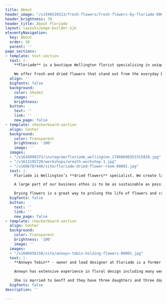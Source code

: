 ```yaml
---
title: About
header_image: "/v1596539313/fresh-flowers/fresh-flowers-by-floriade-00037.jpg"
header_brightness: 70
header_title: About Floriade
layout: layouts/page-builder.njk
eleventyNavigation:
  key: About
  order: 30
  parent: ''
page_sections:
- template: text-section
  text: |-
    **Floriade** is a boutique Wellington florist specialising in unique fresh and dried floral arrangements. We believe that flowers delight the senses and bring an emotional response through colour, fragrance, texture and composition.

    We offer fresh and dried flowers that stand out from the everyday because we like to use unusual flowers and foliage as well as traditional favourites in our designs. Every floral arrangement we create is bespoke and individual.
  align: ''
  bigfonts: false
  background:
    color: Shade1
    image: ''
    brightness: 
  button:
    text: ''
    link: ''
    new_page: false
- template: checkerboard-section
  align: Center
  background:
    color: Transparent
    brightness: '100'
    image: ''
  images:
  - "/v1616098373/instagram/floriade_wellington_17868690353315828.jpg"
  - "/v1613195720/workshops/wreath-workshop-1.jpg"
  - "/v1606787440/site/floriade-dried-flower-room-00001.jpg"
  text: |-
    Floriade is Wellington’s **dried flowers** specialist. We create large dried floral sculptures for corporate events, weddings and commercial installations.

    A large part of our business ethos is to be as sustainable as possible by preventing wastage. We intentionally source our flowers with the intention of drying whatever we can.

    Drying flowers is a great way to prolong the life of flowers and create something sculptural, textural and beautiful. We have a custom-built flower drying machine that allows us to provide the highest quality dried flowers.
  bigfonts: false
  button:
    text: ''
    link: ''
    new_page: false
- template: checkerboard-section
  align: Center
  background:
    color: Transparent
    brightness: '100'
    image: ''
  images:
  - "/v1606858158/site/annwyn-tobin-holding-flowers-00001.jpg"
  text: |-
    **Annwyn Tobin** - owner and lead designer at Floriade is a former landscape architect and photographer. Her passion for designing with flowers and foliage was the inspiration to open Floriade, Wellington’s very own local boutique floral design store.

    Annwyn has extensive experience in floral design including many weddings and events for more than 20 years.

    She is married to Geoff and they have three daughters and three doggies. They love living in Miramar and bringing the floral joy to Wellington.
  bigfonts: false
description: ''

---
```

